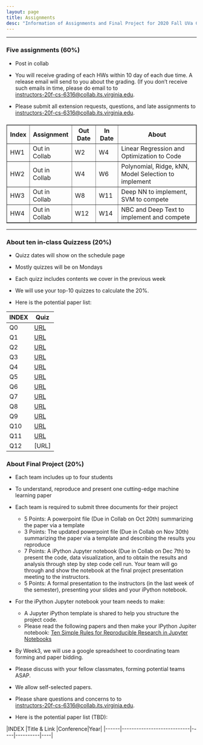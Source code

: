 ```yaml
---
layout: page
title: Assignments
desc: "Information of Assignments and Final Project for 2020 Fall UVa CS 6316 Machine Learning"
---
```


<hr>

### Five assignments (60%)
+ Post in collab 
+ You will receive grading of each HWs within 10 day of each due time. A release email will send to you about the grading. (If you don’t receive such emails in time, please do email to to <br>
[instructors-20f-cs-6316@collab.its.virginia.edu](mailto:instructors-20f-cs-6316@collab.its.virginia.edu).

+ Please submit all extension requests, questions, and late assignments  to <br>
[instructors-20f-cs-6316@collab.its.virginia.edu](mailto:instructors-20f-cs-6316@collab.its.virginia.edu).
 

<table id="datatab3" summary="Six Assignments" border="1">
<tr>
 <h3><b>
  <th>Index</th>
  <th>Assignment</th>
  <th>Out Date</th>
  <th>In Date</th>
  <th>About</th>
  </b>
  </h3>
</tr>
<tr>
  <td>HW1</td>
  <td>Out in Collab </td>
  <td>W2</td>
  <td>W4</td>
  <td>Linear Regression and  Optimization to Code</td>
</tr>
<tr>
  <td>HW2</td>
  <td>Out in Collab</td>
  <td>W4</td>
  <td>W6</td>
  <td>Polynomial, Ridge, kNN, Model Selection to implement</td>
</tr>
<tr>
  <td>HW3</td>
  <td>Out in Collab</td>
  <td>W8</td>
  <td>W11</td>
  <td>Deep NN to implement, SVM to compete </td>
</tr>
<tr>
  <td>HW4</td>
  <td>Out in Collab</td>
  <td>W12</td>
  <td>W14</td>
  <td> NBC and Deep Text to implement and compete</td>
</tr>
</table>

<hr>

### About ten in-class Quizzess (20%)
+ Quizz dates will show on the schedule page
+ Mostly quizzes will be on Mondays
+ Each quizz includes contents we cover in the previous week
+ We will use your top-10 quizzes to calculate the 20%. 

+ Here is the potential paper list: 


|INDEX     | Quiz |
|------|----------------------------|
| Q0   | [URL]() |
| Q1   | [URL](https://forms.gle/3TAzS5Gq4KsfVYzC8) |
| Q2   | [URL](https://forms.gle/bo9mTo1Nor52wtVc6) |
| Q3   | [URL](https://forms.gle/jMAaFFxsZ38ttQQ49) |
| Q4   | [URL](https://forms.gle/4tTNpD4hvUPNtyNq9) |
| Q5   |  [URL](https://forms.gle/zPqSXCZRKrYHVx4b8) |
| Q6   | [URL](https://forms.gle/mVBdT3LLnjvdSqFf7) |
| Q7   | [URL](https://forms.gle/uoipgqGbjV5BsrHH7) |
| Q8   | [URL](https://forms.gle/pUFSQix4eNtyT9zA7) |
| Q9   | [URL](https://forms.gle/Jf7vuhpsx1w5rNdx9)  |
| Q10   | [URL](https://forms.gle/qFzwDczFUoqWMeDe6)  |
| Q11   | [URL](https://forms.gle/88D7VHnEQfE1hsWc8)  |
| Q12   | [URL] |



### About Final Project (20%)
+ Each team includes up to four students 
+ To understand, reproduce and present one cutting-edge machine learning paper

+ Each team is required to submit three documents for their project
  - 5 Points: A powerpoint file (Due in Collab on Oct 20th) summarizing the paper via a template
  - 3 Points: The updated powerpoint file (Due in Collab on Nov 30th) summarizing the paper via a template and describing the results you reproduce
  - 7 Points: A iPython Jupyter notebook (Due in Collab on Dec 7th) to present the code, data visualization, and to obtain the results and analysis through step by step code cell run. Your team will go through and show the notebook at the final project presentation meeting to the instructors. 
  - 5 Points: A formal presentation to the instructors (in the last week of the semester), presenting your slides and your iPython notebook. 

+ For the iPython Jupyter notebook your team needs to make: 
  - A Jupyter iPython template is shared to help you structure the project code. 
  - Please read the following papers and then make your IPython Jupiter notebook: [Ten Simple Rules for Reproducible Research in Jupyter Notebooks](https://arxiv.org/abs/1810.08055)


+ By Week3, we will use a google spreadsheet to coordinating team forming and paper bidding. 
+ Please discuss with your fellow classmates, forming potential teams ASAP. 
+ We allow self-selected papers. 
+ Please share questions and concerns to  to <br>
[instructors-20f-cs-6316@collab.its.virginia.edu](mailto:instructors-20f-cs-6316@collab.its.virginia.edu). 

+ Here is the potential paper list (TBD): 

|INDEX     |Title  & Link  |Conference|Year|
|------|----------------------------|-----|----------|----|

